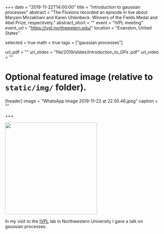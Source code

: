 +++
date = "2019-11-22T14:00:00"
title = "Introduction to gaussian processes"
abstract = "The Fluxions recorded an episode in live about Maryam Mirzakhani and Karen Uhlenbeck. Winners of the Fields Medal and Abel Prize, respectively."
abstract_short = ""
event = "IVPL meeting"
event_url = "https://ivpl.northwestern.edu/"
location = "Evanston, United States"

selected = true
math = true
tags = ["gaussian processes"]

url_pdf = ""
url_slides = "file/2019/slides/Introduction_to_GPs .pdf"
url_video = ""

# Optional featured image (relative to `static/img/` folder).
[header]
image = "WhatsApp Image 2019-11-22 at 22.50.46.jpeg"
caption = ""

+++


<img src="/img/rsme-amat/WhatsApp Image 2019-11-22 at 22.50.45.jpeg" alt="" width="300"/>

In my visit to the [IVPL](https://ivpl.northwestern.edu/) lab in Northwestern University I gave a talk on gaussian processes.
